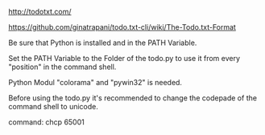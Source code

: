 http://todotxt.com/

https://github.com/ginatrapani/todo.txt-cli/wiki/The-Todo.txt-Format

Be sure that Python is installed and in the PATH Variable.

Set the PATH Variable to the Folder of the todo.py to use it from every "position" in the command shell.

Python Modul "colorama" and "pywin32" is needed.


Before using the todo.py it's recommended to change the codepade of the command shell to unicode.

command: chcp 65001
